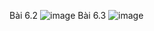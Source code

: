 Bài 6.2
![image](https://github.com/hoangan26022003/D05K13_hoangan/assets/132539604/d28a389e-1ade-4997-8d0f-c371411252c2)
Bài 6.3
![image](https://github.com/hoangan26022003/D05K13_hoangan/assets/132539604/013c7bd4-92ec-41be-b71e-db3905dbcc99)
